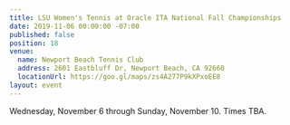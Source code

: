 ```yaml
---
title: LSU Women's Tennis at Oracle ITA National Fall Championships
date: 2019-11-06 00:00:00 -07:00
published: false
position: 18
venue:
  name: Newport Beach Tennis Club
  address: 2601 Eastbluff Dr, Newport Beach, CA 92660
  locationUrl: https://goo.gl/maps/zs4A277P9kXPxoEE8
layout: event
---
```


Wednesday, November 6 through Sunday, November 10. Times TBA.